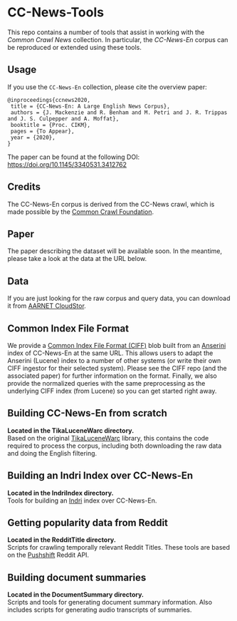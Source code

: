 # CC-News-Tools
This repo contains a number of tools that assist in working with the
*Common Crawl News* collection. In particular, the *CC-News-En* corpus
can be reproduced or extended using these tools. 

## Usage
If you use the `CC-News-En` collection, please cite the overview paper:
```
@inproceedings{ccnews2020,
 title = {CC-News-En: A Large English News Corpus},
 authors = {J. Mackenzie and R. Benham and M. Petri and J. R. Trippas and J. S. Culpepper and A. Moffat},
 booktitle = {Proc. CIKM},
 pages = {To Appear},
 year = {2020},
}
```
The paper can be found at the following DOI: https://doi.org/10.1145/3340531.3412762

## Credits
The CC-News-En corpus is derived from the CC-News crawl, which is made
possible by the [Common Crawl Foundation](https://commoncrawl.org/).

## Paper
The paper describing the dataset will be available soon. In the meantime, please take a look at the data
at the URL below.

## Data
If you are just looking for the raw corpus and query data, you can download it 
from [AARNET CloudStor](https://cloudstor.aarnet.edu.au/plus/s/M8BvXxe6faLZ4uE).

## Common Index File Format
We provide a [Common Index File Format (CIFF)](https://github.com/osirrc/ciff) 
blob built from an [Anserini](https://github.com/castorini/anserini) index of CC-News-En
at the same URL. This allows users to adapt the Anserini (Lucene) index to a number of
other systems (or write their own CIFF ingestor for their selected system). Please see
the CIFF repo (and the associated paper) for further information on the format.
Finally, we also provide the normalized queries with the same preprocessing as the
underlying CIFF index (from Lucene) so you can get started right away.

## Building CC-News-En from scratch
**Located in the TikaLuceneWarc directory.**\
Based on the original [TikaLuceneWarc](https://github.com/mpetri/TikaLuceneWarc)
library, this contains the code required to process the corpus, including
both downloading the raw data and doing the English filtering.

## Building an Indri Index over CC-News-En
**Located in the IndriIndex directory.**\
Tools for building an [Indri](http://www.lemurproject.org/indri/) index over 
CC-News-En. 

## Getting popularity data from Reddit
**Located in the RedditTitle directory.**\
Scripts for crawling temporally relevant Reddit Titles. These tools are based
on the [Pushshift](https://github.com/pushshift/api) Reddit API.

## Building document summaries
**Located in the DocumentSummary directory.**\
Scripts and tools for generating document summary information. Also includes
scripts for generating audio transcripts of summaries.

